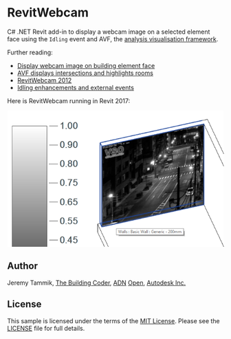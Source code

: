 # RevitWebcam

C# .NET Revit add-in to display a webcam image on a selected element face using the `Idling` event and AVF,
the [analysis visualisation framework](http://thebuildingcoder.typepad.com/blog/avf).

Further reading:

- [Display webcam image on building element face](http://thebuildingcoder.typepad.com/blog/2010/06/display-webcam-image-on-building-element-face.html)
- [AVF displays intersections and highlights rooms](http://thebuildingcoder.typepad.com/blog/2011/12/using-avf-to-display-intersections-and-highlight-rooms.html)
- [RevitWebcam 2012](http://thebuildingcoder.typepad.com/blog/2012/02/revit-webcam-2012.html)
- [Idling enhancements and external events](http://thebuildingcoder.typepad.com/blog/2012/04/idling-enhancements-and-external-events.html)

Here is RevitWebcam running in Revit 2017:

![RevitWebcam in Revit 2017](img/webcam_on_wall_2017.png "RevitWebcam in Revit 2017")


## Author

Jeremy Tammik,
[The Building Coder](http://thebuildingcoder.typepad.com),
[ADN](http://www.autodesk.com/adn)
[Open](http://www.autodesk.com/adnopen),
[Autodesk Inc.](http://www.autodesk.com)


## License

This sample is licensed under the terms of the [MIT License](http://opensource.org/licenses/MIT).
Please see the [LICENSE](LICENSE) file for full details.


